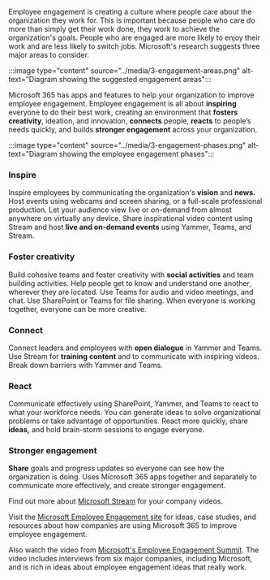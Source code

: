 Employee engagement is creating a culture where people care about the organization they work for. This is important because people who care do more than simply get their work done, they work to achieve the organization's goals. People who are engaged are more likely to enjoy their work and are less likely to switch jobs. Microsoft's research suggests three major areas to consider.

:::image type="content" source="../media/3-engagement-areas.png" alt-text="Diagram showing the suggested engagement areas":::

Microsoft 365 has apps and features to help your organization to improve employee engagement. Employee engagement is all about **inspiring** everyone to do their best work, creating an environment that **fosters creativity**, ideation, and innovation, **connects** people, **reacts** to people’s needs quickly, and builds **stronger engagement** across your organization.

:::image type="content" source="../media/3-engagement-phases.png" alt-text="Diagram showing the employee engagement phases":::

### Inspire

Inspire employees by communicating the organization's **vision** and **news.** Host events using webcams and screen sharing, or a full-scale professional production. Let your audience view live or on-demand from almost anywhere on virtually any device. Share inspirational video content using Stream and host **live and on-demand events** using Yammer, Teams, and Stream.

### Foster creativity

Build cohesive teams and foster creativity with **social activities** and team building activities. Help people get to know and understand one another, wherever they are located. Use Teams for audio and video meetings, and chat. Use SharePoint or Teams for file sharing. When everyone is working together, everyone can be more creative.

### Connect

Connect leaders and employees with **open dialogue** in Yammer and Teams. Use Stream for **training content** and to communicate with inspiring videos. Break down barriers with Yammer and Teams.

### React

Communicate effectively using SharePoint, Yammer, and Teams to react to what your workforce needs. You can generate ideas to solve organizational problems or take advantage of opportunities. React more quickly, share **ideas,** and hold brain-storm sessions to engage everyone.

### Stronger engagement

**Share** goals and progress updates so everyone can see how the organization is doing. Uses Microsoft 365 apps together and separately to communicate more effectively, and create stronger engagement.

Find out more about [Microsoft Stream](https://docs.microsoft.com/stream/portal-get-started) for your company videos.

Visit the [Microsoft Employee Engagement site](https://resources.techcommunity.microsoft.com/employee-engagement-communications/) for ideas, case studies, and resources about how companies are using Microsoft 365 to improve employee engagement.

Also watch the video from [Microsoft's Employee Engagement Summit](https://resources.techcommunity.microsoft.com/employee-engagement-summit-2018/). The video includes interviews from six major companies, including Microsoft, and is rich in ideas about employee engagement ideas that really work.
